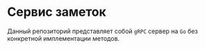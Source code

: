 # Сервис заметок

Данный репозиторий представляет собой `gRPC` сервер на `Go` без конкретной имплементации методов.
